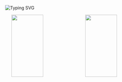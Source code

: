 <div align="left">
  <img src="https://readme-typing-svg.herokuapp.com?font=Fira+Code&weight=600&size=30&duration=4000&pause=1000&color=FAD062&random=false&width=435&lines=Hi+there!+I'm+Hesam+%F0%9F%91%8B;Welcome+to+my+GitHub!" alt="Typing SVG" />
  <p style="display: flex; justify-content: center; gap: 10px; align-items: stretch;">
    <img width="45%" height="200px" src="https://github-readme-stats.vercel.app/api?username=hesamsheikh&show_icons=true&bg_color=000000&title_color=00BFFF&text_color=00BFFF&icon_color=FAD062&border_color=FAD062&hide_border=false&include_all_commits=true&count_private=true" />
    <img width="45%" height="200px" src="https://github-readme-streak-stats.herokuapp.com/?user=hesamsheikh&background=000000&ring=FAD062&fire=FAD062&currStreakNum=00BFFF&sideNums=00BFFF&currStreakLabel=00BFFF&sideLabels=00BFFF&dates=00BFFF&hide_border=false&border=FAD062" />
  </p>
</div>
